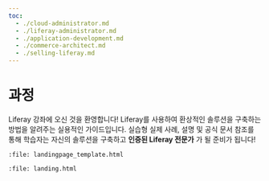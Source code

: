 ```yaml
---
toc:
  - ./cloud-administrator.md
  - ./liferay-administrator.md
  - ./application-development.md
  - ./commerce-architect.md
  - ./selling-liferay.md
---
```

# 과정

Liferay 강좌에 오신 것을 환영합니다! Liferay를 사용하여 환상적인 솔루션을 구축하는 방법을 알려주는 실용적인 가이드입니다. 실습형 실제 사례, 설명 및 공식 문서 참조를 통해 학습자는 자신의 솔루션을 구축하고 **인증된 Liferay 전문가** 가 될 준비가 됩니다!

```{raw} html
:file: landingpage_template.html
```

```{raw} html
:file: landing.html
```
